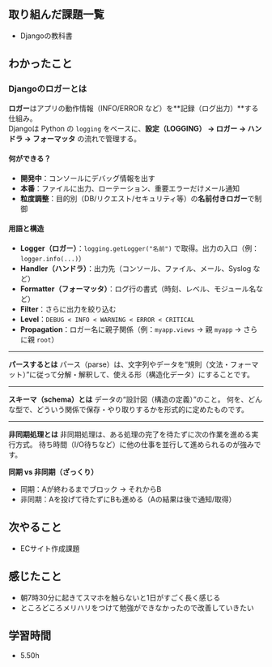 ## 取り組んだ課題一覧
- Djangoの教科書

## わかったこと
### Djangoのロガーとは

**ロガー**はアプリの動作情報（INFO/ERROR など）を**記録（ログ出力）**する仕組み。  
Djangoは Python の `logging` をベースに、**設定（LOGGING） → ロガー → ハンドラ → フォーマッタ** の流れで管理する。

#### 何ができる？
- **開発中**：コンソールにデバッグ情報を出す
- **本番**：ファイルに出力、ローテーション、重要エラーだけメール通知
- **粒度調整**：目的別（DB/リクエスト/セキュリティ等）の**名前付きロガー**で制御


#### 用語と構造
- **Logger（ロガー）**：`logging.getLogger("名前")` で取得。出力の入口（例：`logger.info(...)`）
- **Handler（ハンドラ）**：出力先（コンソール、ファイル、メール、Syslog など）
- **Formatter（フォーマッタ）**：ログ行の書式（時刻、レベル、モジュール名など）
- **Filter**：さらに出力を絞り込む
- **Level**：`DEBUG < INFO < WARNING < ERROR < CRITICAL`
- **Propagation**：ロガー名に親子関係（例：`myapp.views` → 親 `myapp` → さらに親 `root`）

---

**パースするとは**
パース（parse）は、文字列やデータを“規則（文法・フォーマット）”に従って分解・解釈して、使える形（構造化データ）にすることです。

---

**スキーマ（schema）とは**
データの“設計図（構造の定義）”のこと。 何を、どんな型で、どういう関係で保存・やり取りするかを形式的に定めたものです。

---

**非同期処理とは**
非同期処理は、ある処理の完了を待たずに次の作業を進める実行方式。 待ち時間（I/O待ちなど）に他の仕事を並行して進められるのが強みです。

**同期 vs 非同期（ざっくり）**
* 同期：Aが終わるまでブロック → それからB
* 非同期：Aを投げて待たずにBも進める（Aの結果は後で通知/取得）

## 次やること
- ECサイト作成課題

## 感じたこと
- 朝7時30分に起きてスマホを触らないと1日がすごく長く感じる
- ところどころメリハリをつけて勉強ができなかったので改善していきたい

## 学習時間
- 5.50h
